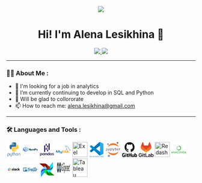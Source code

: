 <div id="header" align="center">
  <img src="https://media.giphy.com/media/FoVzfcqCDSb7zCynOp/giphy.gif" width="200"/>
</div>

<div id="header" align="center">
<H1> Hi! I'm Alena Lesikhina 👋 </H1>
</div>

<div id="badges" align="center">
  <a href="https://hh.ru/resume/602c987dff0b8263990039ed1f6d6750396b51">
    <img src="https://img.shields.io/badge/HeadHunter-red?style=for-the-badge">
  </a>
  <a href="https://www.linkedin.com/in/%D0%B0%D0%BB%D1%91%D0%BD%D0%B0-%D0%BB%D0%B5%D1%81%D0%B8%D1%85%D0%B8%D0%BD%D0%B0-3853b0260/">
    <img src="https://img.shields.io/badge/LinkedIn-blue?logo=linkedin&logoColor=white&style=for-the-badge">
  </a>
</div>

---
### :woman_technologist: About Me :

- 🔭 I'm looking for a job in analytics
- 🌱 I’m currently continuing to develop in SQL and Python
- 🤝 Will be glad to collororate
- 📫 How to reach me: alena.lesikhina@gmail.com

---
### :hammer_and_wrench: Languages and Tools :

<div align="left">
 <img src = "https://github.com/devicons/devicon/blob/master/icons/python/python-original-wordmark.svg" title="Python" width="40" height="40">
 <img src = "https://github.com/devicons/devicon/blob/master/icons/numpy/numpy-original-wordmark.svg" title="Numpy" width="40" height="40">
 <img src = "https://github.com/devicons/devicon/blob/master/icons/pandas/pandas-original-wordmark.svg" title="Pandas" width="40" height="40">
 <img src = "https://github.com/devicons/devicon/blob/master/icons/mysql/mysql-original-wordmark.svg" title="SQL" width="40" height="40">
 <img src = "https://upload.wikimedia.org/wikipedia/commons/3/34/Microsoft_Office_Excel_%282019%E2%80%93present%29.svg" title="Exel" width="40" height="40">
 <img src = "https://github.com/devicons/devicon/blob/master/icons/vscode/vscode-original-wordmark.svg" title="VSC" width="40" height="40">
 <img src = "https://github.com/devicons/devicon/blob/master/icons/jupyter/jupyter-original-wordmark.svg" title="Jupiter" width="40" height="40">
 <img src = "https://github.com/devicons/devicon/blob/master/icons/github/github-original-wordmark.svg" title="GitHub" width="40" height="40">
 <img src = "https://github.com/devicons/devicon/blob/master/icons/gitlab/gitlab-original-wordmark.svg" title="GitLab" width="40" height="40">
 <img src = "https://www.vectorlogo.zone/logos/redashio/redashio-icon.svg" title="Redash" width="40" height="40">
 <img src = "https://github.com/devicons/devicon/blob/master/icons/anaconda/anaconda-original-wordmark.svg" title="Anaconda" width="40" height="40">
 <img src = "https://github.com/devicons/devicon/blob/master/icons/slack/slack-original-wordmark.svg" title="Slack" width="40" height="40">
 <img src = "https://github.com/devicons/devicon/blob/master/icons/trello/trello-plain-wordmark.svg" title="Trello" width="40" height="40">
 <img src = "https://github.com/AlenaLes/tools-logos/blob/main/airflow-svgrepo-com.svg" title="Airflow" width="40" height="40">
 <img src = "https://github.com/AlenaLes/tools-logos/blob/main/Superset_logo.svg" title="Superset" width="40" height="50">
 <img src = "https://upload.wikimedia.org/wikipedia/ru/0/06/Tableau_logo.svg" title="Tableau" width="40" height="50">
</div> 
  

